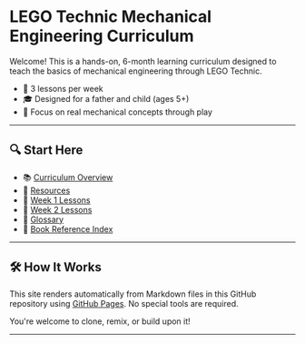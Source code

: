 # LEGO Technic Mechanical Engineering Curriculum

Welcome! This is a hands-on, 6-month learning curriculum designed to teach the basics of mechanical engineering through LEGO Technic.

- 🧠 3 lessons per week
- 🎓 Designed for a father and child (ages 5+)
- 🧱 Focus on real mechanical concepts through play

---

## 🔍 Start Here

- 📚 [Curriculum Overview](curriculum-overview.md)
- 📂 [Resources](resources/part-cheat-sheet.md)
- 📅 [Week 1 Lessons](week-01/lesson-01.md)
- 📅 [Week 2 Lessons](week-02/lesson-01.md)
- 📘 [Glossary](glossary.md)
- 📖 [Book Reference Index](book-reference-index.md)

---

## 🛠️ How It Works

This site renders automatically from Markdown files in this GitHub repository using [GitHub Pages](https://pages.github.com/). No special tools are required.

You're welcome to clone, remix, or build upon it!

---
